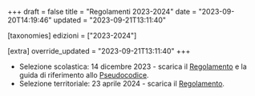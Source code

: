 +++
draft = false
title = "Regolamenti 2023-2024"
date = "2023-09-20T14:19:46"
updated = "2023-09-21T13:11:40"

[taxonomies]
edizioni = ["2023-2024"]

[extra]
override_updated = "2023-09-21T13:11:40"
+++
* Selezione scolastica: 14 dicembre 2023 - scarica il [Regolamento](/oldsite/236/Regolamento_Scolastica_2023-2024.pdf) e la guida di riferimento allo [Pseudocodice](/oldsite/236/Pseudocodice.pdf).
* Selezione territoriale: 23 aprile 2024 - scarica il [Regolamento](/oldsite/236/Regolamento_Territoriale_2023-2024.pdf).
